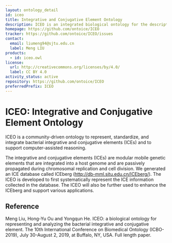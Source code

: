 ```yaml
---
layout: ontology_detail
id: iceo
title: Integrative and Conjugative Element Ontology
description: ICEO is an integrated biological ontology for the description of bacterial integrative and conjugative elements (ICEs).
homepage: https://github.com/ontoice/ICEO
tracker: https://github.com/ontoice/ICEO/issues
contact:
  email: liumeng94@sjtu.edu.cn
  label: Meng LIU
products:
  - id: iceo.owl
license:
  url: http://creativecommons.org/licenses/by/4.0/
  label: CC BY 4.0
activity_status: active
repository: https://github.com/ontoice/ICEO
preferredPrefix: ICEO
---
```


# ICEO: Integrative and Conjugative Element Ontology

ICEO is a community-driven ontology to represent, standardize, and integrate bacterial integrative and conjugative elements (ICEs) and to support computer-assisted reasoning.

The integrative and conjugative elements (ICEs) are modular mobile genetic elements that are integrated into a host genome and are passively propagated during chromosomal replication and cell division. We generated an ICE database called ICEberg (http://db-mml.sjtu.edu.cn/ICEberg/). The ICEO is developed to first systematically represent the ICE information collected in the database. The ICEO will also be further used to enhance the ICEberg and support various applications.


## Reference

Meng Liu, Hong-Yu Ou and Yongqun He. ICEO: a biological ontology for representing and analyzing the bacterial integrative and conjugative element. The 10th International Conference on Biomedical Ontology (ICBO-2019), July 30-August 2, 2019, at Buffalo, NY, USA. Full length paper.   




